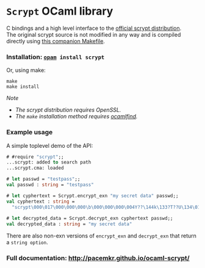 `Scrypt` OCaml library
======================

C bindings and a high level interface to the [official scrypt distribution](https://www.tarsnap.com/scrypt.html).  
The original scrypt source is not modified in any way and is compiled directly using [this companion Makefile](https://github.com/pacemkr/libscrypt).

### Installation: <code>[opam](http://opam.ocaml.org/) install scrypt</code>

Or, using make:

    make
    make install

_Note_
* _The scrypt distribution requires OpenSSL._
* _The `make` installation method requires [ocamlfind](http://projects.camlcity.org/projects/findlib.html)._

### Example usage

A simple toplevel demo of the API:

```ocaml
# #require "scrypt";;
...scrypt: added to search path
...scrypt.cma: loaded

# let passwd = "testpass";;
val passwd : string = "testpass"

# let cyphertext = Scrypt.encrypt_exn "my secret data" passwd;;
val cyphertext : string =
  "scrypt\000\017\000\000\000\b\000\000\000\004Y??\144k\133?T??U\134\019? \135?\011\139u\030_??6\137???\137:sA?\"?K1\138P\148I?\025?2]?U??s?7?۵\148[H?Y\026{?f???\029m?\130?\026?>\157'*?z?OH\019{6\006\028u\144??O\135|?\"?H\146<\127\030?\130?\012-R ??P???{{\023\018\146\151"
  
# let decrypted_data = Scrypt.decrypt_exn cyphertext passwd;;
val decrypted_data : string = "my secret data"
```

There are also non-exn versions of `encrypt_exn` and `decrypt_exn` that return a `string option`.

### Full documentation: http://pacemkr.github.io/ocaml-scrypt/
